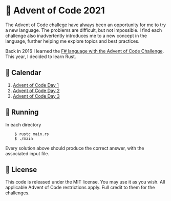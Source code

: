# :christmas_tree: Advent of Code 2021

The Advent of Code challege have always been an opportunity for me to try a new language. The problems are difficult, but not impossible. I find each challenge also inadvertently introduces me to a new concept in the language, further helping me explore topics and best practices.

Back in 2016 I learned the [F# language with the Advent of Code Challenge](https://github.com/mfanto/advent-of-code-fsharp). This year, I decided to learn Rust.

## :calendar: Calendar

1. [Advent of Code Day 1](https://github.com/mfanto/advent_of_code_2021/tree/main/day_01)
1. [Advent of Code Day 2](https://github.com/mfanto/advent_of_code_2021/tree/main/day_02)
1. [Advent of Code Day 3](https://github.com/mfanto/advent_of_code_2021/tree/main/day_03)

## :runner: Running

In each directory

```
	$ rustc main.rs
	$ ./main
```

Every solution above should produce the correct answer, with the associated input file.

## :scroll: License

This code is released under the MIT license. You may use it as you wish. All applicable Advent of Code restrictions apply. Full credit to them for the challenges.
